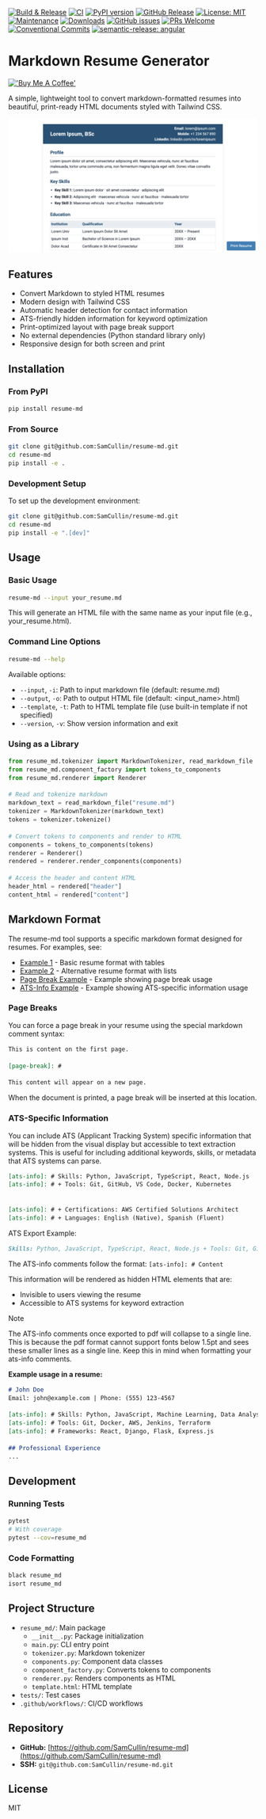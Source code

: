 [![Build & Release](https://github.com/SamCullin/resume-md/actions/workflows/publish.yml/badge.svg)](https://github.com/SamCullin/resume-md/actions/workflows/publish.yml)
[![CI](https://github.com/SamCullin/resume-md/actions/workflows/ci.yml/badge.svg)](https://github.com/SamCullin/resume-md/actions/workflows/ci.yml)
[![PyPI version](https://badge.fury.io/py/resume-md.svg)](https://badge.fury.io/py/resume-md)
[![GitHub Release](https://img.shields.io/github/v/release/SamCullin/resume-md)](https://github.com/SamCullin/resume-md/releases)
[![License: MIT](https://img.shields.io/badge/License-MIT-yellow.svg)](https://opensource.org/licenses/MIT)
[![Maintenance](https://img.shields.io/badge/Maintained%3F-yes-green.svg)](https://github.com/SamCullin/resume-md/graphs/commit-activity)
[![Downloads](https://img.shields.io/pypi/dm/resume-md.svg)](https://pypi.org/project/resume-md/)
[![GitHub issues](https://img.shields.io/github/issues/SamCullin/resume-md.svg)](https://github.com/SamCullin/resume-md/issues)
[![PRs Welcome](https://img.shields.io/badge/PRs-welcome-brightgreen.svg?style=flat)](https://makeapullrequest.com)
[![Conventional Commits](https://img.shields.io/badge/Conventional%20Commits-1.0.0-%23FE5196?logo=conventionalcommits&logoColor=white)](https://conventionalcommits.org)
[![semantic-release: angular](https://img.shields.io/badge/semantic--release-angular-e10079?logo=semantic-release)](https://github.com/semantic-release/semantic-release)

# Markdown Resume Generator

[!['Buy Me A Coffee'](https://www.buymeacoffee.com/assets/img/custom_images/orange_img.png)](https://www.buymeacoffee.com/samcullin)

A simple, lightweight tool to convert markdown-formatted resumes into beautiful, print-ready HTML documents styled with Tailwind CSS.

![Resume-MD Example](https://raw.githubusercontent.com/SamCullin/resume-md/main/example/image.png)


## Features

- Convert Markdown to styled HTML resumes
- Modern design with Tailwind CSS
- Automatic header detection for contact information
- ATS-friendly hidden information for keyword optimization
- Print-optimized layout with page break support
- No external dependencies (Python standard library only)
- Responsive design for both screen and print

## Installation

### From PyPI

```bash
pip install resume-md
```

### From Source

```bash
git clone git@github.com:SamCullin/resume-md.git
cd resume-md
pip install -e .
```

### Development Setup

To set up the development environment:

```bash
git clone git@github.com:SamCullin/resume-md.git
cd resume-md
pip install -e ".[dev]"
```

## Usage

### Basic Usage

```bash
resume-md --input your_resume.md
```

This will generate an HTML file with the same name as your input file (e.g., your_resume.html).

### Command Line Options

```bash
resume-md --help
```

Available options:

- `--input`, `-i`: Path to input markdown file (default: resume.md)
- `--output`, `-o`: Path to output HTML file (default: <input_name>.html)
- `--template`, `-t`: Path to HTML template file (use built-in template if not specified)
- `--version`, `-v`: Show version information and exit

### Using as a Library

```python
from resume_md.tokenizer import MarkdownTokenizer, read_markdown_file
from resume_md.component_factory import tokens_to_components
from resume_md.renderer import Renderer

# Read and tokenize markdown
markdown_text = read_markdown_file("resume.md")
tokenizer = MarkdownTokenizer(markdown_text)
tokens = tokenizer.tokenize()

# Convert tokens to components and render to HTML
components = tokens_to_components(tokens)
renderer = Renderer()
rendered = renderer.render_components(components)

# Access the header and content HTML
header_html = rendered["header"]
content_html = rendered["content"]
```

## Markdown Format

The resume-md tool supports a specific markdown format designed for resumes. For examples, see:

- [Example 1](example/example1.md) - Basic resume format with tables
- [Example 2](example/example2.md) - Alternative resume format with lists
- [Page Break Example](example/page_break_test.md) - Example showing page break usage
- [ATS-Info Example](example/ats_info_test.md) - Example showing ATS-specific information usage

### Page Breaks

You can force a page break in your resume using the special markdown comment syntax:

```markdown
This is content on the first page.

[page-break]: # 

This content will appear on a new page.
```

When the document is printed, a page break will be inserted at this location.

### ATS-Specific Information

You can include ATS (Applicant Tracking System) specific information that will be hidden from the visual display but accessible to text extraction systems. This is useful for including additional keywords, skills, or metadata that ATS systems can parse.

```markdown
[ats-info]: # Skills: Python, JavaScript, TypeScript, React, Node.js
[ats-info]: # + Tools: Git, GitHub, VS Code, Docker, Kubernetes


[ats-info]: # + Certifications: AWS Certified Solutions Architect
[ats-info]: # + Languages: English (Native), Spanish (Fluent)
```
ATS Export Example:
```markdown
Skills: Python, JavaScript, TypeScript, React, Node.js + Tools: Git, GitHub, VS Code, Docker, Kubernetes + Certifications: AWS Certified Solutions Architect + Languages: English (Native), Spanish (Fluent)
```

The ATS-info comments follow the format: `[ats-info]: # Content`

This information will be rendered as hidden HTML elements that are:
- Invisible to users viewing the resume
- Accessible to ATS systems for keyword extraction


> [!NOTE]
> The ATS-info comments once exported to pdf will collapse to a single line.
> This is because the pdf format cannot support fonts below 1.5pt and sees these smaller lines as a single line.
> Keep this in mind when formatting your ats-info comments.






**Example usage in a resume:**

```markdown
# John Doe
Email: john@example.com | Phone: (555) 123-4567

[ats-info]: # Skills: Python, JavaScript, Machine Learning, Data Analysis
[ats-info]: # Tools: Git, Docker, AWS, Jenkins, Terraform
[ats-info]: # Frameworks: React, Django, Flask, Express.js

## Professional Experience
...
```

## Development

### Running Tests

```bash
pytest
# With coverage
pytest --cov=resume_md
```

### Code Formatting

```bash
black resume_md
isort resume_md
```

## Project Structure

- `resume_md/`: Main package
  - `__init__.py`: Package initialization
  - `main.py`: CLI entry point
  - `tokenizer.py`: Markdown tokenizer
  - `components.py`: Component data classes
  - `component_factory.py`: Converts tokens to components
  - `renderer.py`: Renders components as HTML
  - `template.html`: HTML template
- `tests/`: Test cases
- `.github/workflows/`: CI/CD workflows

## Repository

- **GitHub:** [https://github.com/SamCullin/resume-md](https://github.com/SamCullin/resume-md)
- **SSH:** `git@github.com:SamCullin/resume-md.git`

## License

MIT 